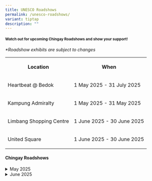 ```yaml
---
title: UNESCO Roadshows
permalink: /unesco-roadshows/
variant: tiptap
description: ""
---
```

<h4><sub>Watch out for upcoming Chingay Roadshows and show your support!</sub></h4>
<p><em>*Roadshow exhibits are subject to changes</em>
</p>
<table style="minWidth: 50px">
<colgroup>
<col>
<col>
</colgroup>
<tbody>
<tr>
<th rowspan="1" colspan="1">
<p>Location</p>
</th>
<th rowspan="1" colspan="1">
<p>When</p>
</th>
</tr>
<tr>
<td rowspan="1" colspan="1">
<p>Heartbeat @ Bedok</p>
</td>
<td rowspan="1" colspan="1">
<p>1 May 2025 - 31 July 2025</p>
</td>
</tr>
<tr>
<td rowspan="1" colspan="1">
<p>Kampung Admiralty</p>
</td>
<td rowspan="1" colspan="1">
<p>1 May 2025 - 31 May 2025</p>
</td>
</tr>
<tr>
<td rowspan="1" colspan="1">
<p>Limbang Shopping Centre</p>
</td>
<td rowspan="1" colspan="1">
<p>1 June 2025 - 30 June 2025</p>
</td>
</tr>
<tr>
<td rowspan="1" colspan="1">
<p>United Square</p>
</td>
<td rowspan="1" colspan="1">
<p>1 June 2025 - 30 June 2025</p>
</td>
</tr>
</tbody>
</table>
<h4>Chingay Roadshows</h4>
<div data-type="detailGroup" class="isomer-accordion isomer-accordion-white">
<details class="isomer-details">
<summary>May 2025</summary>
<div data-type="detailsContent" class="isomer-details-content">
<p>Heartbeat @ Bedok (1 May - 31 Jul 2025)</p>
<p>Roadshows | Exhibits | Fringe Activities (31 May &amp; 1 Jun, 12pm to
3pm)</p>
<p></p>
<p>Kampung Admiralty (1 May - 31 May 2025)</p>
<p>Roadshows | Exhibits | Fringe Activities (10 May &amp; 11 May, 10am to
12 pm)</p>
</div>
</details>
<details class="isomer-details">
<summary>June 2025</summary>
<div data-type="detailsContent" class="isomer-details-content">
<p>Limbang Shopping Centre (1 Jun - 30 Jun 2025)</p>
<p>Roadshows | Exhibits</p>
<p></p>
<p>United Square (1 Jun - 30 Jun 2025)</p>
<p>Roadshows | Exhibits</p>
</div>
</details>
</div>
<p></p>
<p></p>